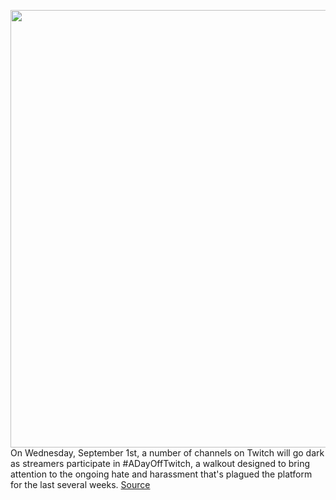 <img src='https://cdn.vox-cdn.com/thumbor/Sj4YenOEJPIhZtmmJzpWMddHSBE=/0x0:2040x1360/1200x675/filters:focal(857x517:1183x843)/cdn.vox-cdn.com/uploads/chorus_image/image/69799558/acastro_210115_1777_twitch_hate_raid_0001.0.jpg' width='700px' /><br/>
On Wednesday, September 1st, a number of channels on Twitch will go dark as streamers participate in #ADayOffTwitch, a walkout designed to bring attention to the ongoing hate and harassment that's plagued the platform for the last several weeks.
<a href='https://www.theverge.com/2021/8/31/22650578/twitch-streamers-walkout-protest-hate-raids'> Source <a/>